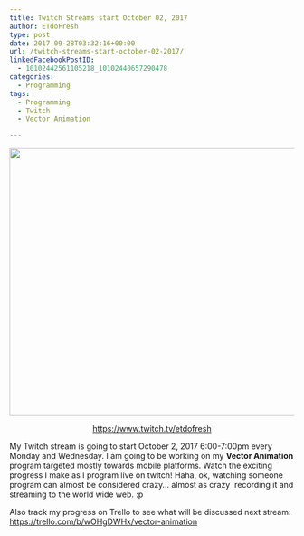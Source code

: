 ```yaml
---
title: Twitch Streams start October 02, 2017
author: ETdoFresh
type: post
date: 2017-09-28T03:32:16+00:00
url: /twitch-streams-start-october-02-2017/
linkedFacebookPostID:
  - 10102442561105218_10102440657290478
categories:
  - Programming
tags:
  - Programming
  - Twitch
  - Vector Animation

---
```

[<img class="size-large wp-image-914 aligncenter" src="https://www.etdofresh.com/wp-content/uploads/2017/09/Screenshot-2017-09-27-21.44.36-1024x576.png" alt="" width="840" height="473" srcset="http://localhost/wp-content/uploads/2017/09/Screenshot-2017-09-27-21.44.36-1024x576.png 1024w, http://localhost/wp-content/uploads/2017/09/Screenshot-2017-09-27-21.44.36-300x169.png 300w, http://localhost/wp-content/uploads/2017/09/Screenshot-2017-09-27-21.44.36-768x432.png 768w, http://localhost/wp-content/uploads/2017/09/Screenshot-2017-09-27-21.44.36-1200x675.png 1200w, http://localhost/wp-content/uploads/2017/09/Screenshot-2017-09-27-21.44.36.png 1360w" sizes="(max-width: 840px) 100vw, 840px" />][1]

<p style="text-align: center;">
  <a href="https://www.twitch.tv/etdofresh">https://www.twitch.tv/etdofresh</a>
</p>

My Twitch stream is going to start October 2, 2017 6:00-7:00pm every Monday and Wednesday. I am going to be working on my **Vector Animation** program targeted mostly towards mobile platforms. Watch the exciting progress I make as I program live on twitch! Haha, ok, watching someone program can almost be considered crazy&#8230; almost as crazy  recording it and streaming to the world wide web. :p

Also track my progress on Trello to see what will be discussed next stream:  
<https://trello.com/b/wOHgDWHx/vector-animation>

 [1]: https://www.etdofresh.com/wp-content/uploads/2017/09/Screenshot-2017-09-27-21.44.36.png
